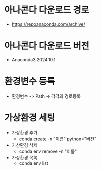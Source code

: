 # 아나콘다 다운로드 경로

- https://repoanaconda.com/archive/

# 아나콘다 다운로드 버전

- Anaconda3.2024.10.1

# 환경변수 등록

- 환경변수 -> Path -> 각각의 경로등록

# 가상환경 세팅

- 가상환경 추가
  - conda create -n "이름" python="버전"
- 가상환경 삭제
  - conda env remove -n "이름"
- 가상환경 목록
  - conda env list
